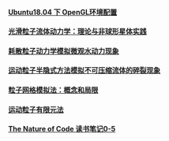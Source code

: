 #### [Ubuntu18.04 下 OpenGL环境配置 ](./opengl-evn.html)

#### [光滑粒子流体动力学：理论与非球形星体实践](./SPH1977.html)

#### [耗散粒子动力学模拟微观水动力现象](./DPD1992.html)

#### [运动粒子半隐式方法模拟不可压缩流体的碎裂现象](./MPS1996.html)

#### [粒子网格模拟法：概念和局限](./PIC2007.html)

#### [运动粒子有限元法](./MPFEM2002.html)

#### [The Nature of Code 读书笔记0-5](./NOCReadingNotes0-5.html)

